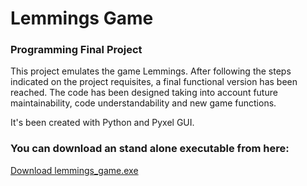 <h1>Lemmings Game</h1>
<h3> Programming Final Project </h3>

<p>This project emulates the game Lemmings. After following the steps indicated on the project requisites, a final functional version has been reached. The code has been designed taking into account future maintainability, code understandability and new game functions.</p>

<p>It's been created with Python and Pyxel GUI.</p>

<h3> You can download an stand alone executable from here: </h3>
<a href="https://drive.google.com/file/d/1MHebVjWF90u7Twxwucwg5sYmh6ezNP47/view?usp=sharing">Download lemmings_game.exe</a>
